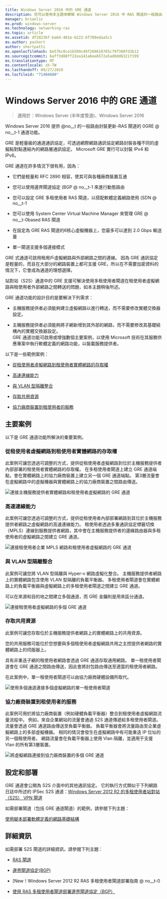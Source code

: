 ```yaml
---
title: Windows Server 2016 中的 GRE 通道
description: 您可以使用本主題來瞭解 Windows Server 2016 中 RAS 閘道的一般路由封裝（GRE）通道功能更新。
manager: brianlic
ms.prod: windows-server
ms.technology: networking-ras
ms.topic: article
ms.assetid: df2023bf-ba64-481e-b222-6f709edaa5c1
ms.author: pashort
author: shortpatti
ms.openlocfilehash: be57bc0ce1b509c49f269618765c79f380fd3b12
ms.sourcegitcommit: 6aff3d88ff22ea141a6ea6572a5ad8dd6321f199
ms.translationtype: MT
ms.contentlocale: zh-TW
ms.lasthandoff: 09/27/2019
ms.locfileid: "71404680"
---
```

# <a name="gre-tunneling-in-windows-server-2016"></a>Windows Server 2016 中的 GRE 通道

>適用於：Windows Server (半年度管道)、Windows Server 2016

Windows Server 2016 提供 @no__t 的一般路由封裝更新-RAS 閘道的 0GRE @ no__t-1 通道功能。  
  
GRE 是輕量級的通道通訊協定，可透過網際網路通訊協定網路封裝各種不同的虛擬點對點連結內的網路層通訊協定。 Microsoft GRE 實行可以封裝 IPv4 和 IPv6。  
  
GRE 通道在許多情況下很有用，因為：  
  
-   它們是輕量和 RFC 2890 相容，使其可與各種廠商裝置互通  
  
-   您可以使用邊界閘道協定 \(BGP @ no__t-1 來進行動態路由  
  
-   您可以設定 GRE 多租使用者 RAS 閘道，以搭配軟體定義網路使用 \(SDN @ no__t-1
  
-   您可以使用 System Center Virtual Machine Manager 來管理 GRE @ no__t-0based RAS 閘道
  
-   在設定為 GRE RAS 閘道的6核心虛擬機器上，您最多可以達到 2.0 Gbps 輸送量
  
-   單一閘道支援多個連接模式  
  
GRE 式通道可啟用租用戶虛擬網路與外部網路之間的連線。 因為 GRE 通訊協定是輕量的，而且在大部分的網路裝置上都可支援 GRE，所以在不需要加密資料的情況下，它會成為通道的理想選擇。 

站對站（S2S）通道中的 GRE 支援可解決使用多租使用者閘道在租使用者虛擬網路與租使用者外部網路之間轉送的問題，如本主題稍後所述。  
  
GRE 通道功能的設計目的是要解決下列需求：  
  
-   主機服務提供者必須能夠建立虛擬網路以進行轉送，而不需要修改實體交換器設定。  
  
-   主機服務提供者必須能夠將子網新增到其外部的網路，而不需要修改其基礎結構內的實體交換器設定。  
GRE 通道功能可啟用或增強數個主要案例，以使用 Microsoft 技術在其服務供應專案中執行軟體定義的網路功能，以裝載服務提供者。  
  
以下是一些範例案例：  
  
-   [從租使用者虛擬網路到租使用者實體網路的存取權](#BKMK_Access)  
  
-   [高速連線能力](#BKMK_Speed)  
  
-   [與 VLAN 型隔離整合](#BKMK_Integration)  
  
-   [存取共用資源](#BKMK_Shared)  
  
-   [協力廠商裝置到租使用者的服務](#BKMK_thirdparty)  
  
## <a name="key-scenarios"></a>主要案例

以下是 GRE 通道功能所解決的重要案例。  
  
### <a name="BKMK_Access"></a>從租使用者虛擬網路到租使用者實體網路的存取權

此案例可讓您透過可調整的方式，提供從租使用者虛擬網路到位於主機服務提供者內部部署的租使用者實體網路的存取權。 在多租使用者閘道上建立 GRE 通道端點，會在實體網路上的協力廠商裝置上建立另一個 GRE 通道端點。 第3層流量會在虛擬網路中的虛擬機器與實體網路上的協力廠商裝置之間路由傳送。  
  
![連接主機服務提供者實體網路和租使用者虛擬網路的 GRE 通道](../../media/gre-tunneling-in-windows-server/GRE_.png)  
  
### <a name="BKMK_Speed"></a>高速連線能力

此案例可讓您透過可調整的方式，提供從租使用者內部部署網路到其位於主機服務提供者網路之虛擬網路的高速連線能力。 租使用者透過多重通訊協定標籤切換（MPLS）連線到服務提供者網路，其中會在主機服務提供者的邊緣路由器與多租使用者的虛擬網路之間建立 GRE 通道。  
  
![連接租使用者企業 MPLS 網路和租使用者虛擬網路的 GRE 通道](../../media/gre-tunneling-in-windows-server/GRE-.png)  
  
### <a name="BKMK_Integration"></a>與 VLAN 型隔離整合

此案例可讓您將 VLAN 型隔離與 Hyper-v 網路虛擬化整合。 主機服務提供者網路上的實體網路包含使用 VLAN 型隔離的負載平衡器。 多租使用者閘道會在實體網路上的負載平衡器與虛擬網路上的多租使用者閘道之間建立 GRE 通道。  
  
可以在來源和目的地之間建立多個通道，而 GRE 金鑰則是用來區分通道。  
  
![連接租使用者虛擬網路的多個 GRE 通道](../../media/gre-tunneling-in-windows-server/GRE-VLANIsolation.png)  
  
### <a name="BKMK_Shared"></a>存取共用資源

此案例可讓您存取位於主機服務提供者網路上的實體網路上的共用資源。  
  
您的共用服務可能位於您想要與多個租使用者虛擬網路共用之主控提供者網路的實體網路上的伺服器上。  
  
具有非重迭子網的租使用者網路會透過 GRE 通道存取通用網路。 單一租使用者閘道會在 GRE 通道之間路由傳送，因此會將封包路由傳送至適當的租使用者網路。  
  
在此案例中，單一租使用者閘道可以由協力廠商硬體設備所取代。  
  
![使用多個通道連接多個虛擬網路的單一租使用者閘道](../../media/gre-tunneling-in-windows-server/GRE-SharedResource.png)  
  
### <a name="BKMK_thirdparty"></a>協力廠商裝置到租使用者的服務

此案例可用於將協力廠商裝置（例如硬體負載平衡器）整合到租使用者虛擬網路流量流程中。 例如，來自企業網站的流量會通過 S2S 通道傳遞給多租使用者閘道。 流量會透過 GRE 通道路由傳送至負載平衡器。 負載平衡器會將流量路由至企業虛擬網路上的多部虛擬機器。 相同的情況會發生在虛擬網路中有可能重迭 IP 位址的另一個租使用者。 網路流量會在負載平衡器上使用 Vlan 隔離，並適用于支援 Vlan 的所有第3層裝置。  
  
![將虛擬網路連接到協力廠商裝置的多個 GRE 通道](../../media/gre-tunneling-in-windows-server/GREThirdParty.png)  
  
## <a name="configuration-and-deployment"></a>設定和部署

GRE 通道會公開為 S2S 介面中的其他通訊協定。 它的執行方式類似于下列網路日誌中所述的 IPSec S2S 通道：[Windows Server 2012 R2 的多租使用者站對站（S2S） VPN 閘道](https://blogs.technet.com/b/networking/archive/2013/09/29/multi-tenant-site-to-site-s2s-vpn-gateway-with-windows-server-2012-r2.aspx)  
  
如需部署閘道（包括 GRE 通道閘道）的範例，請參閱下列主題：  
  
[使用腳本部署軟體定義的網路基礎結構](../../../networking/sdn/deploy/Deploy-a-Software-Defined-Network-infrastructure-using-scripts.md)
  
## <a name="more-information"></a>詳細資訊

如需部署 S2S 閘道的詳細資訊，請參閱下列主題：  
  
-   [RAS 閘道](RAS-Gateway.md)  
  
-   [邊界閘道協定&#40;BGP&#41;](../bgp/Border-Gateway-Protocol-BGP.md)  
  
-   [New！Windows Server 2012 R2 RAS 多租使用者閘道部署指南 @ no__t-0  
  
-   [使用 RAS 多租使用者閘道部署邊界閘道協定（BGP）](https://blogs.technet.com/b/wsnetdoc/archive/2014/04/03/deploy-border-gateway-protocol-bgp-with-the-RAS-multitenant-gateway.aspx)  
  


